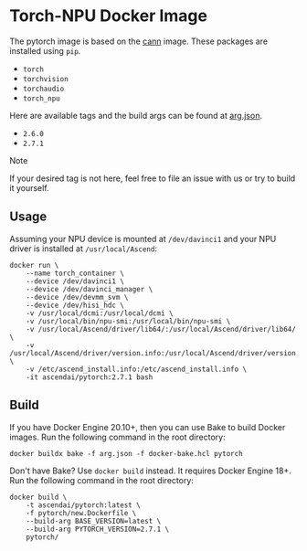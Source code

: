 <!-- Please update the overview on DockerHub once changes are made to this doc -->
<!-- https://hub.docker.com/r/ascendai/pytorch -->

# Torch-NPU Docker Image

The pytorch image is based on the [cann](../cann) image. These packages are installed using `pip`.

- `torch`
- `torchvision`
- `torchaudio`
- `torch_npu`

Here are available tags and the build args can be found at [arg.json](../arg.json).

- `2.6.0`
- `2.7.1`

> [!NOTE]
>
> If your desired tag is not here, feel free to file an issue with us or
> try to build it yourself.

## Usage

Assuming your NPU device is mounted at `/dev/davinci1` and your NPU driver is installed at `/usr/local/Ascend`:

```docker
docker run \
    --name torch_container \
    --device /dev/davinci1 \
    --device /dev/davinci_manager \
    --device /dev/devmm_svm \
    --device /dev/hisi_hdc \
    -v /usr/local/dcmi:/usr/local/dcmi \
    -v /usr/local/bin/npu-smi:/usr/local/bin/npu-smi \
    -v /usr/local/Ascend/driver/lib64/:/usr/local/Ascend/driver/lib64/ \
    -v /usr/local/Ascend/driver/version.info:/usr/local/Ascend/driver/version.info \
    -v /etc/ascend_install.info:/etc/ascend_install.info \
    -it ascendai/pytorch:2.7.1 bash
```

## Build

If you have Docker Engine 20.10+, then you can use Bake to build Docker images. Run the following command
in the root directory:

```docker
docker buildx bake -f arg.json -f docker-bake.hcl pytorch
```

Don't have Bake? Use `docker build` instead. It requires Docker Engine 18+. Run the following command
in the root directory:

```docker
docker build \
    -t ascendai/pytorch:latest \
    -f pytorch/new.Dockerfile \
    --build-arg BASE_VERSION=latest \
    --build-arg PYTORCH_VERSION=2.7.1 \
    pytorch/
```
